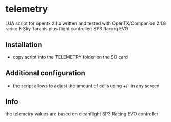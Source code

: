 # telemetry
LUA script for opentx 2.1.x
written and tested with OpenTX/Companion 2.1.8
radio: FrSky Taranis plus
flight controller: SP3 Racing EVO

## Installation
* copy script into the TELEMETRY folder on the SD card

## Additional configuration
* the script allows to adjust the amount of cells using +/- in any screen

## Info
the telemetry values are based on cleanflight SP3 Racing EVO controller